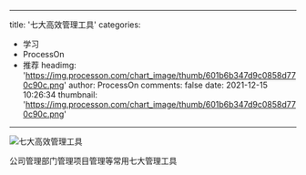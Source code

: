 
---
title: '七大高效管理工具'
categories: 
 - 学习
 - ProcessOn
 - 推荐
headimg: 'https://img.processon.com/chart_image/thumb/601b6b347d9c0858d770c90c.png'
author: ProcessOn
comments: false
date: 2021-12-15 10:26:34
thumbnail: 'https://img.processon.com/chart_image/thumb/601b6b347d9c0858d770c90c.png'
---

<div>   
<img class="thumb" alt="七大高效管理工具" src="https://img.processon.com/chart_image/thumb/601b6b347d9c0858d770c90c.png" referrerpolicy="no-referrer">
<p>公司管理部门管理项目管理等常用七大管理工具</p>  
</div>
            